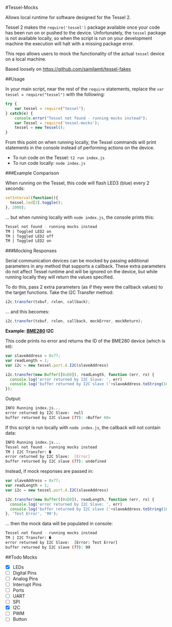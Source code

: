#Tessel-Mocks

Allows local runtime for software designed for the Tessel 2.

Tessel 2 makes the `require('tessel')` package available once your code has been run on or pushed to the device. Unfortunately, the `tessel` package is not available locally, so when the script is run on your development machine the execution will halt with a missing package error.

This repo allows users to mock the functionality of the actual `tessel` device on a local machine.

Based loosely on https://github.com/samilamti/tessel-fakes


##Usage

In your main script, near the rest of the `require` statements, replace the `var tessel = require("tessel")` with the following:

```js
try {
    var tessel = require("tessel");
} catch(e) {
    console.error("Tessel not found - running mocks instead");
    var Tessel = require('tessel-mocks');
    tessel = new Tessel();
}
```

From this point on when running locally, the Tessel commands will print statements in the console instead of performing actions on the device.

* To run code on the Tessel: `t2 run index.js`
* To run code locally: `node index.js`

###Example Comparison

When running on the Tessel, this code will flash LED3 (blue) every 2 seconds:

```js
setInterval(function(){
  tessel.led[3].toggle();
}, 2000);
```

... but when running locally with `node index.js`, the console prints this:

```sh
Tessel not found - running mocks instead
TM | Toggled LED2 on
TM | Toggled LED2 off
TM | Toggled LED2 on
```

###Mocking Responses

Serial communication devices can be mocked by passing additional parameters in any method that supports a callback. These extra parameters do not affect Tessel runtime and will be ignored on the device, but while running locally they will return the values specified.

To do this, pass 2 extra parameters (as if they were the callback values) to the target functions. Take the I2C Transfer method:

```js
i2c.transfer(txbuf, rxlen, callback);
```

... and this becomes:

```js
i2c.transfer(txbuf, rxlen, callback, mockError, mockReturn);
```

**Example: [BME280](https://github.com/emcniece/tessel-bme280) I2C**

This code prints no error and returns the ID of the BME280 device (which is `60`):

```js
var slaveAddress = 0x77;
var readLength = 1;
var i2c = new tessel.port.A.I2C(slaveAddress)

i2c.transfer(new Buffer([0xD0]), readLength, function (err, rx) {
  console.log('error returned by I2C Slave: ', err)
  console.log('buffer returned by I2C slave ('+slaveAddress.toString(16)+'):', rx);
});
```

Output:

```sh
INFO Running index.js...
error returned by I2C Slave:  null
buffer returned by I2C slave (77): <Buffer 60>
```

If this script is run locally with `node index.js`, the callback will not contain data:

```sh
INFO Running index.js...
Tessel not found - running mocks instead
TM | I2C Transfer: �
error returned by I2C Slave:  [Error]
buffer returned by I2C slave (77): undefined
```

Instead, if mock responses are passed in:

```js
var slaveAddress = 0x77;
var readLength = 1;
var i2c = new tessel.port.A.I2C(slaveAddress)

i2c.transfer(new Buffer([0xD0]), readLength, function (err, rx) {
  console.log('error returned by I2C Slave: ', err)
  console.log('buffer returned by I2C slave ('+slaveAddress.toString(16)+'):', rx);
}, 'Test Error', '99');
```

... then the mock data will be populated in console:

```sh
Tessel not found - running mocks instead
TM | I2C Transfer: �
error returned by I2C Slave:  [Error: Test Error]
buffer returned by I2C slave (77): 99
```

##Todo Mocks

- [x] LEDs
- [ ] Digital Pins
- [ ] Analog Pins
- [ ] Interrupt Pins
- [ ] Ports
- [ ] UART
- [ ] SPI
- [x] I2C
- [ ] PWM
- [ ] Button